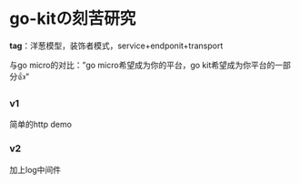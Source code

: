 # go-kitの刻苦研究



**tag**：洋葱模型，装饰者模式，service+endponit+transport



与go micro的对比：”go micro希望成为你的平台，go kit希望成为你平台的一部分👍“



### v1

简单的http demo


### v2

加上log中间件